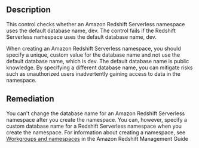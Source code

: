 ## Description

This control checks whether an Amazon Redshift Serverless namespace uses the default database name, dev. The control fails if the Redshift Serverless namespace uses the default database name, dev.

When creating an Amazon Redshift Serverless namespace, you should specify a unique, custom value for the database name and not use the default database name, which is dev. The default database name is public knowledge. By specifying a different database name, you can mitigate risks such as unauthorized users inadvertently gaining access to data in the namespace.

## Remediation

You can't change the database name for an Amazon Redshift Serverless namespace after you create the namespace. You can, however, specify a custom database name for a Redshift Serverless namespace when you create the namespace. For information about creating a namespace, see [Workgroups and namespaces](https://docs.aws.amazon.com/redshift/latest/mgmt/serverless-workgroup-namespace.html) in the Amazon Redshift Management Guide